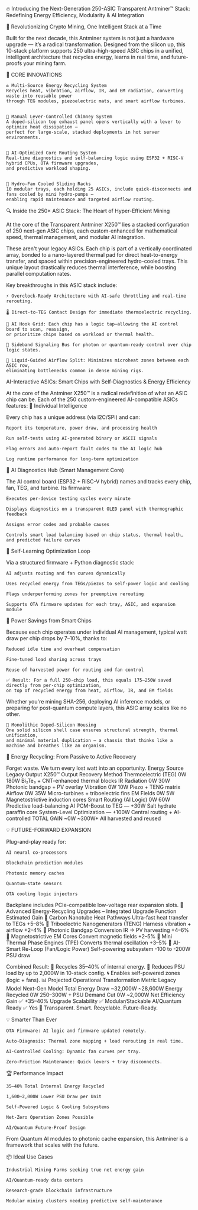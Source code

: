 🔥 Introducing the Next-Generation 250-ASIC Transparent Antminer™ Stack: Redefining Energy Efficiency, Modularity & AI Integration

🚀 Revolutionizing Crypto Mining, One Intelligent Stack at a Time

Built for the next decade, this Antminer system is not just a hardware upgrade — it’s a radical transformation. 
Designed from the silicon up, this 10-stack platform supports 250 ultra-high-speed ASIC chips in a unified, 
intelligent architecture that recycles energy, learns in real time, and future-proofs your mining farm.

🔧 CORE INNOVATIONS


    ♻️ Multi-Source Energy Recycling System
    Recycles heat, vibration, airflow, IR, and EM radiation, converting waste into reusable power 
    through TEG modules, piezoelectric mats, and smart airflow turbines.


    💨 Manual Lever-Controlled Chimney System
    A doped-silicon top exhaust panel opens vertically with a lever to optimize heat dissipation — 
    perfect for large-scale, stacked deployments in hot server environments.


    🧠 AI-Optimized Core Routing System
    Real-time diagnostics and self-balancing logic using ESP32 + RISC-V hybrid CPUs, OTA firmware upgrades, 
    and predictive workload shaping.


    🧊 Hydro-Fan Cooled Sliding Racks
    10 modular trays, each holding 25 ASICs, include quick-disconnects and fans cooled by mini hydro-pumps — 
    enabling rapid maintenance and targeted airflow routing.

🔍 Inside the 250× ASIC Stack: The Heart of Hyper-Efficient Mining

At the core of the Transparent Antminer X250™ lies a stacked configuration of 250 next-gen ASIC chips,
each custom-enhanced for mathematical speed, thermal management, and modular AI integration.

These aren't your legacy ASICs. Each chip is part of a vertically coordinated array, bonded to a nano-layered 
thermal pad for direct heat-to-energy transfer, and spaced within precision-engineered hydro-cooled trays. 
This unique layout drastically reduces thermal interference, while boosting parallel computation rates.

Key breakthroughs in this ASIC stack include:

    ⚡ Overclock-Ready Architecture with AI-safe throttling and real-time rerouting.

    🌡 Direct-to-TEG Contact Design for immediate thermoelectric recycling.

    🧠 AI Hook Grid: Each chip has a logic tap—allowing the AI control board to scan, reassign, 
    or prioritize chips based on workload or thermal health.

    🔁 Sideband Signaling Bus for photon or quantum-ready control over chip logic states.

    🧊 Liquid-Guided Airflow Split: Minimizes microheat zones between each ASIC row, 
    eliminating bottlenecks common in dense mining rigs.
AI-Interactive ASICs: Smart Chips with Self-Diagnostics & Energy Efficiency

At the core of the Antminer X250™ is a radical redefinition of what an ASIC chip can be. Each of the 250 custom-engineered AI-compatible ASICs features:
🔹 Individual Intelligence

Every chip has a unique address (via I2C/SPI) and can:

    Report its temperature, power draw, and processing health

    Run self-tests using AI-generated binary or ASCII signals

    Flag errors and auto-report fault codes to the AI logic hub

    Log runtime performance for long-term optimization

🔹 AI Diagnostics Hub (Smart Management Core)

The AI control board (ESP32 + RISC-V hybrid) names and tracks every chip, fan, TEG, and turbine. Its firmware:

    Executes per-device testing cycles every minute

    Displays diagnostics on a transparent OLED panel with thermographic feedback

    Assigns error codes and probable causes

    Controls smart load balancing based on chip status, thermal health, and predicted failure curves

🔹 Self-Learning Optimization Loop

Via a structured firmware + Python diagnostic stack:

    AI adjusts routing and fan curves dynamically

    Uses recycled energy from TEGs/piezos to self-power logic and cooling

    Flags underperforming zones for preemptive rerouting

    Supports OTA firmware updates for each tray, ASIC, and expansion module

🔋 Power Savings from Smart Chips

Because each chip operates under individual AI management, typical watt draw per chip drops by 7–10%, thanks to:

    Reduced idle time and overheat compensation

    Fine-tuned load sharing across trays

    Reuse of harvested power for routing and fan control

    ✅ Result: For a full 250-chip load, this equals 175–250W saved directly from per-chip optimization,
    on top of recycled energy from heat, airflow, IR, and EM fields
Whether you're mining SHA-256, deploying AI inference models, or preparing for post-quantum compute layers, 
this ASIC array scales like no other.

    🧱 Monolithic Doped-Silicon Housing
    One solid silicon shell case ensures structural strength, thermal unification, 
    and minimal material duplication — a chassis that thinks like a machine and breathes like an organism.

🔋 Energy Recycling: From Passive to Active Recovery

Forget waste. We turn every lost watt into an opportunity.
Energy Source	Legacy Output	X250™ Output	Recovery Method
Thermoelectric (TEG)	0W	180W	Bi₂Te₃ + CNT-enhanced thermal blocks
IR Radiation	0W	30W	Photonic bandgap + PV overlay
Vibration	0W	10W	Piezo + TENG matrix
Airflow	0W	35W	Micro-turbines + triboelectric fins
EM Fields	0W	5W	Magnetostrictive induction cores
Smart Routing (AI Logic)	0W	60W	Predictive load-balancing AI
PCM-Boost to TEG	—	+30W	Salt hydrate paraffin core
System-Level Optimization	—	+100W	Central routing + AI-controlled
TOTAL GAIN	~0W	~300W+	All harvested and reused

💡 FUTURE-FORWARD EXPANSION

Plug-and-play ready for:

    AI neural co-processors

    Blockchain prediction modules

    Photonic memory caches

    Quantum-state sensors

    OTA cooling logic injectors

Backplane includes PCIe-compatible low-voltage rear expansion slots.
🧪 Advanced Energy-Recycling Upgrades – Integrated
Upgrade	Function	Estimated Gain
🔹 Carbon Nanotube Heat Pathways	Ultra-fast heat transfer to TEGs	+5–8%
🔹 Triboelectric Nanogenerators (TENG)	Harness vibration + airflow	+2–4%
🔹 Photonic Bandgap Conversion	IR → PV harvesting	+4–6%
🔹 Magnetostrictive EM Cores	Convert magnetic fields	+2–5%
🔹 Mini Thermal Phase Engines (TPE)	Converts thermal oscillation	+3–5%
🔹 AI-Smart Re-Loop (Fan/Logic Power)	Self-powering subsystem	-100 to -200W PSU draw

Combined Result:
🔋 Recycles 35–40% of internal energy.
🔻 Reduces PSU load by up to 2,000W in 10-stack config.
🌀 Enables self-powered zones (logic + fans).
📊 Projected Operational Transformation
Metric	Legacy Model	Next-Gen Model
Total Energy Draw	~32,000W	~28,600W
Energy Recycled	0W	250–300W +
PSU Demand Cut	0W	~2,000W
Net Efficiency Gain	✅ +35–40%
Upgrade Scalability	✅ Modular/Stackable
AI/Quantum Ready		✅ Yes
🧠 Transparent. Smart. Recyclable. Future-Ready.

💡 Smarter Than Ever

    OTA Firmware: AI logic and firmware updated remotely.

    Auto-Diagnosis: Thermal zone mapping + load rerouting in real time.

    AI-Controlled Cooling: Dynamic fan curves per tray.

    Zero-Friction Maintenance: Quick levers + tray disconnects.

🏆 Performance Impact

    35–40% Total Internal Energy Recycled

    1,600–2,000W Lower PSU Draw per Unit

    Self-Powered Logic & Cooling Subsystems

    Net-Zero Operation Zones Possible

    AI/Quantum Future-Proof Design

From Quantum AI modules to photonic cache expansion, this Antminer is a framework that scales with the future.

📦 Ideal Use Cases

    Industrial Mining Farms seeking true net energy gain

    AI/Quantum-ready data centers

    Research-grade blockchain infrastructure

    Modular mining clusters needing predictive self-maintenance

